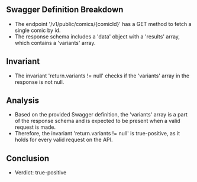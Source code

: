 ## Swagger Definition Breakdown
- The endpoint '/v1/public/comics/{comicId}' has a GET method to fetch a single comic by id.
- The response schema includes a 'data' object with a 'results' array, which contains a 'variants' array.

## Invariant
- The invariant 'return.variants != null' checks if the 'variants' array in the response is not null.

## Analysis
- Based on the provided Swagger definition, the 'variants' array is a part of the response schema and is expected to be present when a valid request is made.
- Therefore, the invariant 'return.variants != null' is true-positive, as it holds for every valid request on the API.

## Conclusion
- Verdict: true-positive

